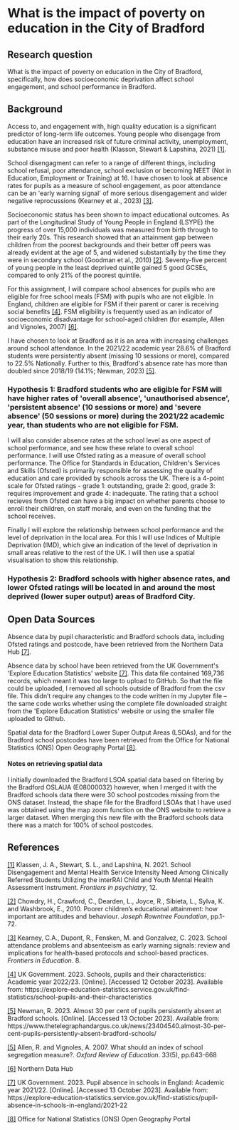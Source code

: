 # What is the impact of poverty on education in the City of Bradford

## Research question
What is the impact of poverty on education in the City of Bradford, specifically, how does socioeconomic deprivation affect school engagement, and school performance in Bradford. 

## Background
Access to, and engagement with, high quality education is a significant predictor of long-term life outcomes. Young people who disengage from education have an increased risk of future criminal activity, unemployment, substance misuse and poor health (Klasson, Stewart & Lapshina, 2021) <a href="#ref1">[1]</a>. 

School disengagment can refer to a range of different things, including school refusal, poor attendance, school exclusion or becoming NEET (Not in Education, Employment or Training) at 16. I have chosen to look at absence rates for pupils as a measure of school engagement, as poor attendance can be an 'early warning signal' of more serious disengagement and wider negative reprocussions (Kearney et al., 2023) <a href="#ref3">[3]</a>. 

Socioeconomic status has been shown to impact educational outcomes. As part of the Longitudinal Study of Young People in England (LSYPE) the progress of over 15,000 individuals was measured from birth through to their early 20s. This research showed that an attainment gap between children from the poorest backgrounds and their better off peers was already evident at the age of 5, and widened substantially by the time they were in secondary school (Goodman et al., 2010) <a href="#ref2">[2]</a>. Seventy-five percent of young people in the least deprived quintile gained 5 good GCSEs, compared to only 21% of the poorest quintile. 

For this assignment, I will compare school absences for pupils who are eligible for free school meals (FSM) with pupils who are not eligible. In England, children are eligible for FSM if their parent or carer is receiving social benefits <a href="#ref4">[4]</a>. FSM eligibility is frequently used as an indicator of socioeconomic disadvantage for school-aged children (for example, Allen and Vignoles, 2007) <a href="#ref5">[6]</a>. 

I have chosen to look at Bradford as it is an area with increasing challenges around school attendance. In the 2021/22 academic year 28.6% of Bradford students were persistently absent (missing 10 sessions or more), compared to 22.5% Nationally. Further to this, Bradford's absence rate has more than doubled since 2018/19 (14.1%; Newman, 2023) <a href="#ref4">[5]</a>. 

### Hypothesis 1: Bradford students who are eligible for FSM will have higher rates of 'overall absence', 'unauthorised absence', 'persistent absence' (10 sessions or more) and 'severe absence' (50 sessions or more) during the 2021/22 academic year, than students who are not eligible for FSM. 

I will also consider absence rates at the school level as one aspect of school performance, and see how these relate to overall school performance. I will use Ofsted rating as a measure of overall school performance. The Office for Standards in Education, Children's Services and Skills (Ofsted) is primarily responsible for assessing the quality of education and care provided by schools across the UK. There is a 4-point scale for Ofsted ratings - grade 1: outstanding, grade 2: good, grade 3: requires improvement and grade 4: inadequate. The rating that a school recieves from Ofsted can have a big impact on whether parents choose to enroll their children, on staff morale, and even on the funding that the school receives. 

Finally I will explore the relationship between school performance and the level of deprivation in the local area. For this I will use Indices of Multiple Deprivation (IMD), which give an indication of the level of deprivation in small areas relative to the rest of the UK. I will then use a spatial visualisation to show this relationship. 

### Hypothesis 2: Bradford schools with higher absence rates, and lower Ofsted ratings will be located in and around the most deprived (lower super output) areas of Bradford City. 


## Open Data Sources
Absence data by pupil characteristic and Bradford schools data, including Ofsted ratings and postcode, have been retrieved from the Northern Data Hub <a href="#ref6">[7]</a>. 

Absence data by school have been retrieved from the UK Government's 'Explore Education Statistics' website <a href="#ref7">[7]</a>. This data file contained 169,736 records, which meant it was too large to upload to GitHub. So that the file could be uploaded, I removed all schools outside of Bradford from the csv file. This didn’t require any changes to the code written in my Jupyter file – the same code works whether using the complete file downloaded straight from the 'Explore Education Statistics' website or using the smaller file uploaded to Github. 


Spatial data for the Bradford Lower Super Output Areas (LSOAs), and for the Bradford school postcodes have been retrieved from the Office for National Statistics (ONS) Open Geography Portal <a href="#ref7">[8]</a>. 

#### Notes on retrieving spatial data
I initially downloaded the Bradford LSOA spatial data based on filtering by the Bradford OSLAUA (E08000032) however, when I merged it with the Bradford schools data there were 30 school postcodes missing from the ONS dataset. Instead, the shape file for the Bradford LSOAs that I have used was obtained using the map zoom function on the ONS website to retrieve a larger dataset. When merging this new file with the Bradford schools data there was a match for 100% of school postcodes. 


## References

<p><a href="https://www.ncbi.nlm.nih.gov/pmc/articles/PMC8685215/#:~:text=School%20problems%20during%20childhood%20and,and%20school%20dropout%20(17)">[1]</a> Klassen, J. A., Stewart, S. L., and Lapshina, N. 2021. School Disengagement and Mental Health Service Intensity Need Among Clinically Referred Students Utilizing the interRAI Child and Youth Mental Health Assessment Instrument. <i>Frontiers in psychiatry</i>, 12.</p>

<p><a href="https://www.jrf.org.uk/sites/default/files/jrf/migrated/files/poorer-children-education-full.pdf">[2]</a> Chowdry, H., Crawford, C., Dearden, L., Joyce, R., Sibieta, L., Sylva, K. and Washbrook, E., 2010. Poorer children’s educational attainment: how important are attitudes and behaviour. <i>Joseph Rowntree Foundation</i>, pp.1-72.</p>

<p><a href="https://www.frontiersin.org/articles/10.3389/feduc.2023.1253595/full">[3]</a> Kearney, C.A., Dupont, R., Fensken, M. and Gonzalvez, C. 2023. School attendance problems and absenteeism as early warning signals: review and implications for health-based protocols and school-based practices. <i>Frontiers in Education</i>. 8. </p>

<p><a href="https://explore-education-statistics.service.gov.uk/find-statistics/school-pupils-and-their-characteristics">[4]</a> UK Government. 2023. Schools, pupils and their characteristics: Academic year 2022/23. [Online]. [Accessed 12 October 2023]. Available from: https://explore-education-statistics.service.gov.uk/find-statistics/school-pupils-and-their-characteristics </p>

<p><a href="https://www.thetelegraphandargus.co.uk/news/23404540.almost-30-per-cent-pupils-persistently-absent-bradford-schools/">[5]</a> Newman, R. 2023. Almost 30 per cent of pupils persistently absent at Bradford schools. [Online]. [Accessed 13 October 2023]. Available from: https://www.thetelegraphandargus.co.uk/news/23404540.almost-30-per-cent-pupils-persistently-absent-bradford-schools/</p>

<p><a href="https://www.tandfonline.com/doi/full/10.1080/03054980701366306?casa_token=6SEt_25VLtoAAAAA%3AjaCLjzy7UOchJYXlhUjfp42k6jGEehIczK9S5WqHSggLZwua1yxenu6pwSVM69D9Oua0R7W6NUku">[5]</a> Allen, R. and Vignoles, A. 2007. What should an index of school segregation measure?. <i>Oxford Review of Education</i>. 33(5), pp.643-668</p>

<p><a href="https://datahub.bradford.gov.uk/ebase/datahubext.eb?search=Bradford+Council+census+results+2021&ebd=0&ebp=10&ebz=2_1697028992340">[6]</a> Northern Data Hub</p>

<p><a href="https://explore-education-statistics.service.gov.uk/find-statistics/pupil-absence-in-schools-in-england/2021-22">[7]</a> UK Government. 2023. Pupil absence in schools in England: Academic year 2021/22. [Online]. [Accessed 13 October 2023]. Available from: https://explore-education-statistics.service.gov.uk/find-statistics/pupil-absence-in-schools-in-england/2021-22 </p>

<p><a href="https://geoportal.statistics.gov.uk">[8]</a> Office for National Statistics (ONS) Open Geography Portal</p>
